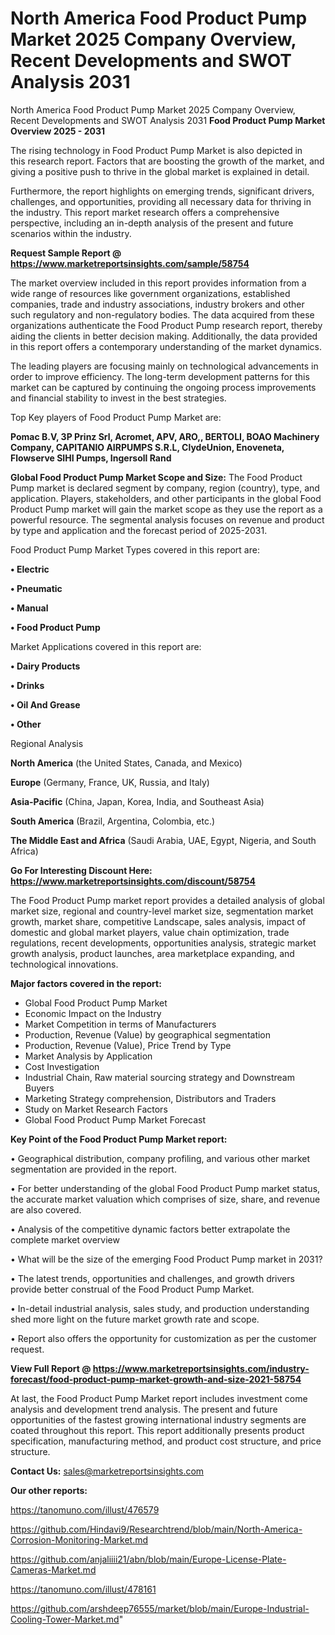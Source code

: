 # North America Food Product Pump Market 2025 Company Overview, Recent Developments and SWOT Analysis 2031
 North America Food Product Pump Market 2025 Company Overview, Recent Developments and SWOT Analysis 2031
<Strong> Food Product Pump Market Overview 2025 - 2031</strong>

The rising technology in Food Product Pump Market is also depicted in this research report. Factors that are boosting the growth of the market, and giving a positive push to thrive in the global market is explained in detail.

Furthermore, the report highlights on emerging trends, significant drivers, challenges, and opportunities, providing all necessary data for thriving in the industry. This report market research offers a comprehensive perspective, including an in-depth analysis of the present and future scenarios within the industry.

<strong>Request Sample Report @ <a href=https://www.marketreportsinsights.com/sample/58754>https://www.marketreportsinsights.com/sample/58754</a></strong>

The market overview included in this report provides information from a wide range of resources like government organizations, established companies, trade and industry associations, industry brokers and other such regulatory and non-regulatory bodies. The data acquired from these organizations authenticate the Food Product Pump research report, thereby aiding the clients in better decision making. Additionally, the data provided in this report offers a contemporary understanding of the market dynamics.

The leading players are focusing mainly on technological advancements in order to improve efficiency. The long-term development patterns for this market can be captured by continuing the ongoing process improvements and financial stability to invest in the best strategies.

Top Key players of Food Product Pump Market are:

<strong>Pomac B.V, 3P Prinz Srl, Acromet, APV, ARO,, BERTOLI, BOAO Machinery Company, CAPITANIO AIRPUMPS S.R.L, ClydeUnion, Enoveneta, Flowserve SIHI Pumps, Ingersoll Rand</strong>

<strong><b>Global Food Product Pump Market Scope and Size:</b></strong>
The Food Product Pump market is declared segment by company, region (country), type, and application. Players, stakeholders, and other participants in the global Food Product Pump market will gain the market scope as they use the report as a powerful resource. The segmental analysis focuses on revenue and product by type and application and the forecast period of 2025-2031.

Food Product Pump Market Types covered in this report are:

<strong>• Electric

• Pneumatic

• Manual

• Food Product Pump</strong>

Market Applications covered in this report are:

<strong>• Dairy Products

• Drinks

• Oil And Grease

• Other</strong> 

Regional Analysis

<strong>North America</strong> (the United States, Canada, and Mexico)

<strong>Europe</strong> (Germany, France, UK, Russia, and Italy)

<strong>Asia-Pacific</strong> (China, Japan, Korea, India, and Southeast Asia)

<strong>South America</strong> (Brazil, Argentina, Colombia, etc.)

<strong>The Middle East and Africa</strong> (Saudi Arabia, UAE, Egypt, Nigeria, and South Africa)

<strong>Go For Interesting Discount Here: <a href=https://www.marketreportsinsights.com/discount/58754>https://www.marketreportsinsights.com/discount/58754</a></strong>

The Food Product Pump market report provides a detailed analysis of global market size, regional and country-level market size, segmentation market growth, market share, competitive Landscape, sales analysis, impact of domestic and global market players, value chain optimization, trade regulations, recent developments, opportunities analysis, strategic market growth analysis, product launches, area marketplace expanding, and technological innovations.

<strong><b>Major factors covered in the report:</b></strong>
<ul>
  <li>Global Food Product Pump Market </li>
  <li>Economic Impact on the Industry</li>
  <li>Market Competition in terms of Manufacturers</li>
  <li>Production, Revenue (Value) by geographical segmentation</li>
  <li>Production, Revenue (Value), Price Trend by Type</li>
  <li>Market Analysis by Application</li>
  <li>Cost Investigation</li>
  <li>Industrial Chain, Raw material sourcing strategy and Downstream Buyers</li>
  <li>Marketing Strategy comprehension, Distributors and Traders</li>
  <li>Study on Market Research Factors</li>
  <li>Global Food Product Pump Market Forecast</li>
</ul>

<strong><b>Key Point of the Food Product Pump Market report:</b></strong>

• Geographical distribution, company profiling, and various other market segmentation are provided in the report.

• For better understanding of the global Food Product Pump market status, the accurate market valuation which comprises of size, share, and revenue are also covered.

• Analysis of the competitive dynamic factors better extrapolate the complete market overview

• What will be the size of the emerging Food Product Pump market in 2031?

• The latest trends, opportunities and challenges, and growth drivers provide better construal of the Food Product Pump Market.

• In-detail industrial analysis, sales study, and production understanding shed more light on the future market growth rate and scope.

• Report also offers the opportunity for customization as per the customer request.

<strong><b>View Full Report @ <a href=https://www.marketreportsinsights.com/industry-forecast/food-product-pump-market-growth-and-size-2021-58754>https://www.marketreportsinsights.com/industry-forecast/food-product-pump-market-growth-and-size-2021-58754</a></b></strong>


At last, the Food Product Pump Market report includes investment come analysis and development trend analysis. The present and future opportunities of the fastest growing international industry segments are coated throughout this report. This report additionally presents product specification, manufacturing method, and product cost structure, and price structure.

<strong>Contact Us:</strong>
sales@marketreportsinsights.com

<strong>Our other reports:</strong>

<a href=https://tanomuno.com/illust/476579>https://tanomuno.com/illust/476579</a>

<a href=https://github.com/Hindavi9/Researchtrend/blob/main/North-America-Corrosion-Monitoring-Market.md>https://github.com/Hindavi9/Researchtrend/blob/main/North-America-Corrosion-Monitoring-Market.md</a>

<a href=https://github.com/anjaliiii21/abn/blob/main/Europe-License-Plate-Cameras-Market.md>https://github.com/anjaliiii21/abn/blob/main/Europe-License-Plate-Cameras-Market.md</a>

<a href=https://tanomuno.com/illust/478161>https://tanomuno.com/illust/478161</a>

<a href=https://github.com/arshdeep76555/market/blob/main/Europe-Industrial-Cooling-Tower-Market.md>https://github.com/arshdeep76555/market/blob/main/Europe-Industrial-Cooling-Tower-Market.md</a>"
